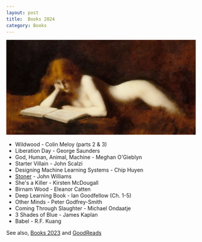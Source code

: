 ```yaml
---
layout: post
title:  Books 2024
category: Books
---
```


![La Liseuse by Jean-Jacques Henner](/images/henner-liseuse-RF1839-lewandowski.webp)

- Wildwood - Colin Meloy (parts 2 & 3)
- Liberation Day - George Saunders
- God, Human, Animal, Machine - Meghan O'Gieblyn
- Starter Villain - John Scalzi
- Designing Machine Learning Systems - Chip Huyen
- [Stoner](/2024-05-01-stoner.md) - John Williams
- She's a Killer - Kirsten McDougall
- Birnam Wood - Eleanor Catten
- Deep Learning Book - Ian Goodfellow (Ch. 1-5)
- Other Minds - Peter Godfrey-Smith
- Coming Through Slaughter - Michael Ondaatje
- 3 Shades of Blue - James Kaplan
- Babel - R.F. Kuang

See also, [Books 2023](/2024-01-01/books-2023) and [GoodReads](https://www.goodreads.com/user/show/22238686-christopher-bare)
